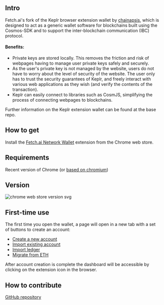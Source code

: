 ## Intro

Fetch.ai's fork of the Keplr browser extension wallet by [chainapsis](https://github.com/chainapsis), which is designed to act as a generic wallet software for blockchains built using the Cosmos-SDK and to support the inter-blockchain communication (IBC) protocol.

#### Benefits:

- Private keys are stored locally. This removes the friction and risk of webpages having to manage user private keys safely and securely.
- As the user's private key is not managed by the website, users do not have to worry about the level of security of the website. The user only has to trust the security guarantees of Keplr, and freely interact with various web applications as they wish (and verify the contents of the transaction).
- Keplr can easily connect to libraries such as CosmJS, simplifying the process of connecting webpages to blockchains.

Further information on the Keplr extension wallet can be found at the base repo.

## How to get

Install the [Fetch.ai Network Wallet](https://chrome.google.com/webstore/detail/fetchai-network-wallet/ellkdbaphhldpeajbepobaecooaoafpg) extension from the Chrome web store.

## Requirements

Recent version of Chrome (or [based on chromium](https://en.wikipedia.org/wiki/Chromium_(web_browser)#Browsers_based_on_Chromium))

## Version

![chrome web store version svg](https://img.shields.io/chrome-web-store/v/ellkdbaphhldpeajbepobaecooaoafpg)

## First-time use

The first time you open the wallet, a page will open in  a new tab with a set of buttons to create an account:

- [Create a new account](./account_management.md#creating-a-new-account)
- [Import existing account](./account_management.md#existing-account)
- [Import ledger](./account_management.md#hardware-wallet)
- [Migrate from ETH](./account_management.md#migrating-from-eth)

After account creation is complete the dashboard will be accessible by clicking on the extension icon in the browser.

## How to contribute

[GitHub repository](https://github.com/fetchai/keplr-extension)
